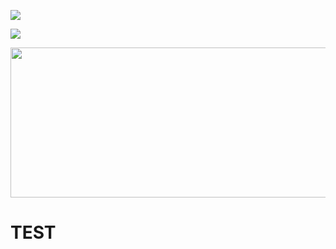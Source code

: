 ![](https://lastfm-recently-played.vercel.app/api?user=bugged_outtt&count=1)
 
 ![](https://komarev.com/ghpvc/?username=GH0STF4CEE&color=blue)

 <p align="center">
    <img width="600" height="240" src="https://i.pinimg.com/736x/25/50/a4/2550a43ad13c3596efe505efef356f74.jpg?ex=67f0492a&is=67eef7aa&hm=a71933f95904e4471cc0217cff9bb197b33f2ea4c9c118092e174d0c1f4862aa&=&format=webp&quality=lossless&width=8754&height=756">
  <p align="center">


# TEST



